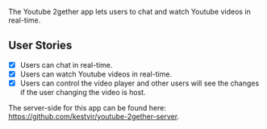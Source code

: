 The Youtube 2gether app lets users to chat and watch Youtube videos in real-time.

## User Stories

-   [x] Users can chat in real-time.
-   [x] Users can watch Youtube videos in real-time.
-   [x] Users can control the video player and other users will see the changes if the user changing the video is host.

The server-side for this app can be found here: https://github.com/kestvir/youtube-2gether-server.